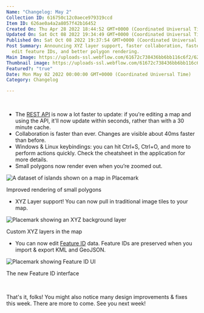 ```yaml
---
Name: "Changelog: May 2"
Collection ID: 616750c12c0aece979319ccd
Item ID: 626ae0a4a2a8057f42b16452
Created On: Thu Apr 28 2022 18:44:52 GMT+0000 (Coordinated Universal Time)
Updated On: Sat Oct 08 2022 19:34:49 GMT+0000 (Coordinated Universal Time)
Published On: Sat Oct 08 2022 19:37:54 GMT+0000 (Coordinated Universal Time)
Post Summary: Announcing XYZ layer support, faster collaboration, faster API,
  edit feature IDs, and better polygon rendering.
Main Image: https://uploads-ssl.webflow.com/61672c738436bb6bb116c6f2/62700692b2dc2847a03cbd34_Changelog%20May%202.png
Thumbnail image: https://uploads-ssl.webflow.com/61672c738436bb6bb116c6f2/62700692b2dc2847a03cbd34_Changelog%20May%202.png
Featured?: "true"
Date: Mon May 02 2022 00:00:00 GMT+0000 (Coordinated Universal Time)
Category: Changelog

---
```


‍

* The [REST API](/documentation/placemark-rest-api) is now a lot faster to update: if you're editing a map and using the API, it'll now update within seconds, rather than with a 30 minute cache.
* Collaboration is faster than ever. Changes are visible about 40ms faster than before.
* Windows & Linux keybindings: you can hit Ctrl+S, Ctrl+O, and more to perform actions quickly. Check the cheatsheet in the application for more details.
* Small polygons now render even when you’re zoomed out.

![A dataset of islands shown on a map in Placemark](https://uploads-ssl.webflow.com/61672c738436bb6bb116c6f2/6270045c9bfc24dbe49b7dd3_CleanShot%202022-05-02%20at%2012.18.16%402x.png)

Improved rendering of small polygons

* XYZ Layer support! You can now pull in traditional image tiles to your map.

![Placemark showing an XYZ background layer](https://uploads-ssl.webflow.com/61672c738436bb6bb116c6f2/627004b3f2199b012a908a61_CleanShot%202022-05-02%20at%2012.19.46%402x.png)

Custom XYZ layers in the map

* You can now edit [Feature ID](/documentation/ids) data. Feature IDs are preserved when you import & export KML and GeoJSON.

![Placemark showing Feature ID UI](https://uploads-ssl.webflow.com/61672c738436bb6bb116c6f2/6270050141fc063c09e78cdf_CleanShot%202022-05-02%20at%2012.21.12%402x.png)

The new Feature ID interface

‍

That's it, folks! You might also notice many design improvements & fixes this week. There are more to come. See you next week!
